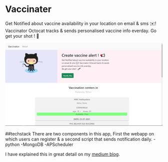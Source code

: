 # Vaccinater
Get Notified about vaccine availability in your location on email &amp; sms ✉️! Vaccinator Octocat tracks &amp; sends personalised vaccine info everday. Go get your shot ! 💉

![home page](https://github.com/mayukhpankaj/vaccinater/blob/main/static/Screenshot%20(48).png)

##techstack
There are two components in this app, First the webapp on which users can register & a second script that sends notification daily.
-python
-MongoDB
-APScheduler

I have explained this in great detail on my [medium blog](https://maycodes.medium.com/vaccinater-vaccine-notification-9921869291b5).
